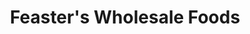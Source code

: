 ---
title: "Feaster's Wholesale Foods"
url: /aiken-south-carolina/feasters-wholesale-foods/
shop: supermarket
---